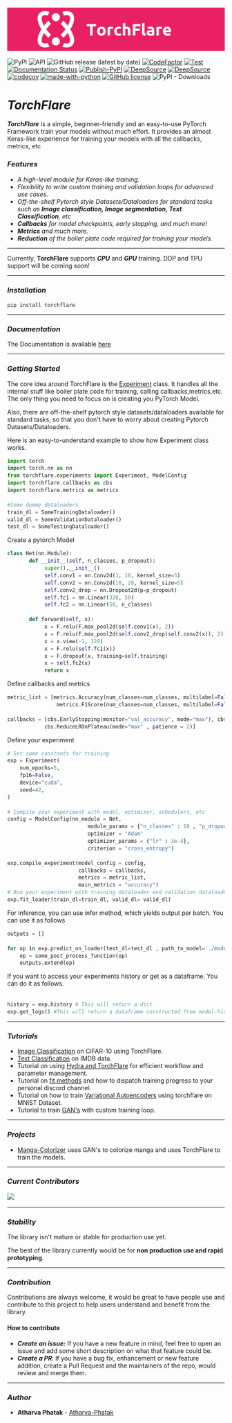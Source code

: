 ![image](https://raw.githubusercontent.com/Atharva-Phatak/torchflare/main/assets/TorchFlare_official.png)

![PyPI](https://img.shields.io/pypi/v/torchflare?color=success)
![API](https://img.shields.io/badge/API-stable-success)
![GitHub release (latest by date)](https://img.shields.io/github/v/release/Atharva-Phatak/torchflare?color=success)
[![CodeFactor](https://www.codefactor.io/repository/github/atharva-phatak/torchflare/badge?s=8b602116b87a38ed9dbf6295933839ff7c85ac81)](https://www.codefactor.io/repository/github/atharva-phatak/torchflare)
[![Test](https://github.com/Atharva-Phatak/torchflare/actions/workflows/test.yml/badge.svg)](https://github.com/Atharva-Phatak/torchflare/actions/workflows/test.yml)
[![Documentation Status](https://readthedocs.org/projects/torchflare/badge/?version=latest)](https://torchflare.readthedocs.io/en/latest/?badge=latest)
[![Publish-PyPI](https://github.com/Atharva-Phatak/torchflare/actions/workflows/publish.yml/badge.svg)](https://github.com/Atharva-Phatak/torchflare/actions/workflows/publish.yml)
[![DeepSource](https://deepsource.io/gh/Atharva-Phatak/torchflare.svg/?label=active+issues&token=_u890jqK5XjPmNlJCyQkxwmG)](https://deepsource.io/gh/Atharva-Phatak/torchflare/?ref=repository-badge)
[![DeepSource](https://deepsource.io/gh/Atharva-Phatak/torchflare.svg/?label=resolved+issues&token=_u890jqK5XjPmNlJCyQkxwmG)](https://deepsource.io/gh/Atharva-Phatak/torchflare/?ref=repository-badge)
[![codecov](https://codecov.io/gh/Atharva-Phatak/torchflare/branch/main/graph/badge.svg?token=HSG3FP6NNB)](https://codecov.io/gh/Atharva-Phatak/torchflare)
[![made-with-python](https://img.shields.io/badge/Made%20with-Python-1f425f.svg)](https://www.python.org/)
[![GitHub license](https://img.shields.io/github/license/Atharva-Phatak/torchflare?color=success)](https://github.com/Atharva-Phatak/torchflare/blob/main/LICENSE)
![PyPI - Downloads](https://img.shields.io/pypi/dm/torchflare?color=success)



# ***TorchFlare***

***TorchFlare*** is a simple, beginner-friendly and an easy-to-use PyTorch Framework train your models without much effort.
It provides an almost Keras-like experience for training
your models with all the callbacks, metrics, etc


### ***Features***
* _A high-level module for Keras-like training._
* _Flexibility to write custom training and validation loops for advanced use cases._
* _Off-the-shelf Pytorch style Datasets/Dataloaders for standard tasks such as **Image classification, Image segmentation,
  Text Classification**, etc_
* _**Callbacks** for model checkpoints, early stopping, and much more!_
* _**Metrics** and much more._
* _**Reduction** of the boiler plate code required for training your models._
***

Currently, **TorchFlare** supports ***CPU*** and ***GPU*** training. DDP and TPU support will be coming soon!

***
### ***Installation***

    pip install torchflare

***
### ***Documentation***

The Documentation is available [here](https://torchflare.readthedocs.io/en/latest/)



***
### ***Getting Started***

The core idea around TorchFlare is the [Experiment](/torchflare/experiments/experiment.py)
class. It handles all the internal stuff like boiler plate code for training,
calling callbacks,metrics,etc. The only thing you need to focus on is creating you PyTorch Model.

Also, there are off-the-shelf pytorch style datasets/dataloaders available for standard tasks, so that you don't
have to worry about creating Pytorch Datasets/Dataloaders.

Here is an easy-to-understand example to show how Experiment class works.

``` python
import torch
import torch.nn as nn
from torchflare.experiments import Experiment, ModelConfig
import torchflare.callbacks as cbs
import torchflare.metrics as metrics

#Some dummy dataloaders
train_dl = SomeTrainingDataloader()
valid_dl = SomeValidationDataloader()
test_dl = SomeTestingDataloader()
```
Create a pytorch Model

``` python
class Net(nn.Module):
       def __init__(self, n_classes, p_dropout):
            super().__init__()
            self.conv1 = nn.Conv2d(1, 10, kernel_size=5)
            self.conv2 = nn.Conv2d(10, 20, kernel_size=5)
            self.conv2_drop = nn.Dropout2d(p=p_dropout)
            self.fc1 = nn.Linear(320, 50)
            self.fc2 = nn.Linear(50, n_classes)

       def forward(self, x):
            x = F.relu(F.max_pool2d(self.conv1(x), 2))
            x = F.relu(F.max_pool2d(self.conv2_drop(self.conv2(x)), 2))
            x = x.view(-1, 320)
            x = F.relu(self.fc1(x))
            x = F.dropout(x, training=self.training)
            x = self.fc2(x)
            return x
```

Define callbacks and metrics
``` python
metric_list = [metrics.Accuracy(num_classes=num_classes, multilabel=False),
                metrics.F1Score(num_classes=num_classes, multilabel=False)]

callbacks = [cbs.EarlyStopping(monitor="val_accuracy", mode="max"), cbs.ModelCheckpoint(monitor="val_accuracy"),
            cbs.ReduceLROnPlateau(mode="max" , patience = 2)]
```

Define your experiment
``` python
# Set some constants for training
exp = Experiment(
    num_epochs=5,
    fp16=False,
    device="cuda",
    seed=42,
)

# Compile your experiment with model, optimizer, schedulers, etc
config = ModelConfig(nn_module = Net,
                          module_params = {"n_classes" : 10 , "p_dropout" : 0.3},
                          optimizer = "Adam"
                          optimizer_params = {"lr" : 3e-4},
                          criterion = "cross_entropy")

exp.compile_experiment(model_config = config,
                       callbacks = callbacks,
                       metrics = metric_list,
                       main_metrics = "accuracy")
# Run your experiment with training dataloader and validation dataloader.
exp.fit_loader(train_dl=train_dl, valid_dl= valid_dl)
```

For inference, you can use infer method, which yields output per batch. You can use it as follows
``` python
outputs = []

for op in exp.predict_on_loader(test_dl=test_dl , path_to_model='./models/model.bin' , device = 'cuda'):
    op = some_post_process_function(op)
    outputs.extend(op)

```

If you want to access your experiments history or get as a dataframe. You can do it as follows.
``` python

history = exp.history # This will return a dict
exp.get_logs() #This will return a dataframe constructed from model-history.
```

***
### ***Tutorials***
* [Image Classification](https://github.com/Atharva-Phatak/torchflare/blob/main/examples/image_classification.ipynb) on CIFAR-10 using TorchFlare.
* [Text Classification](https://github.com/Atharva-Phatak/torchflare/blob/main/examples/Imdb_classification.ipynb) on IMDB data.
* Tutorial on using [Hydra and TorchFlare](https://github.com/Atharva-Phatak/torchflare/blob/main/examples/image_classification_hydra.ipynb) for efficient workflow and parameter management.
* Tutorial on [fit methods](https://github.com/Atharva-Phatak/torchflare/blob/main/examples/fit_methods.ipynb) and how to dispatch training progress to your personal discord channel.
* Tutorial on how to train [Variational Autoencoders](https://github.com/Atharva-Phatak/torchflare/blob/main/examples/MNIST-VAE.ipynb) using torchflare on MNIST Dataset.
* Tutorial to train [GAN's](https://github.com/Atharva-Phatak/torchflare/blob/main/examples/MNIST-GAN.ipynb) with custom training loop.
***
### ***Projects***
* [Manga-Colorizer](https://github.com/Atharva-Phatak/Manga-Colorizer) uses GAN's to colorize manga and uses TorchFlare to train the models.
***
### ***Current Contributors***

<a href="https://github.com/Atharva-Phatak/torchflare/graphs/contributors">
  <img src="https://contrib.rocks/image?repo=Atharva-Phatak/torchflare" />
</a>


***

### ***Stability***


The library isn't mature or stable for production use yet.


The best of the library currently would be for **non production use and rapid prototyping**.
***
### ***Contribution***


Contributions are always welcome, it would be great to have people use and contribute to this project to help users understand and benefit from the library.

#### How to contribute
- ***Create an issue:*** If you have a new feature in mind, feel free to open an issue and add some short description on what that feature could be.
- ***Create a PR***: If you have a bug fix, enhancement or new feature addition, create a Pull Request and the maintainers of the repo, would review and merge them.

***
### ***Author***

* **Atharva Phatak** - [Atharva-Phatak](https://github.com/Atharva-Phatak)
